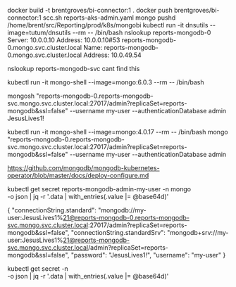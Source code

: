 docker build -t brentgroves/bi-connector:1 .
docker push brentgroves/bi-connector:1 
scc.sh reports-aks-admin.yaml mongo
pushd /home/brent/src/Reporting/prod/k8s/mongobi
kubectl run -it dnsutils --image=tutum/dnsutils --rm -- /bin/bash 
nslookup reports-mongodb-0 
Server:		10.0.0.10
Address:	10.0.0.10#53
      reports-mongodb-0.mongo.svc.cluster.local
Name:	reports-mongodb-0.mongo.svc.cluster.local
Address: 10.0.49.54

nslookup reports-mongodb-svc
cant find this

kubectl run -it mongo-shell --image=mongo:6.0.3 --rm -- /bin/bash

mongosh "reports-mongodb-0.reports-mongodb-svc.mongo.svc.cluster.local:27017/admin?replicaSet=reports-mongodb&ssl=false" --username my-user --authenticationDatabase admin
JesusLives1!

kubectl run -it mongo-shell --image=mongo:4.0.17 --rm -- /bin/bash
mongo "reports-mongodb-0.reports-mongodb-svc.mongo.svc.cluster.local:27017/admin?replicaSet=reports-mongodb&ssl=false" --username my-user --authenticationDatabase admin

https://github.com/mongodb/mongodb-kubernetes-operator/blob/master/docs/deploy-configure.md

kubectl get secret reports-mongodb-admin-my-user -n mongo \
-o json | jq -r '.data | with_entries(.value |= @base64d)'

{
  "connectionString.standard": "mongodb://my-user:JesusLives1%21@reports-mongodb-0.reports-mongodb-svc.mongo.svc.cluster.local:27017/admin?replicaSet=reports-mongodb&ssl=false",
  "connectionString.standardSrv": "mongodb+srv://my-user:JesusLives1%21@reports-mongodb-svc.mongo.svc.cluster.local/admin?replicaSet=reports-mongodb&ssl=false",
  "password": "JesusLives1!",
  "username": "my-user"
}


kubectl get secret <connection-string-secret-name> -n <my-namespace> \
-o json | jq -r '.data | with_entries(.value |= @base64d)'